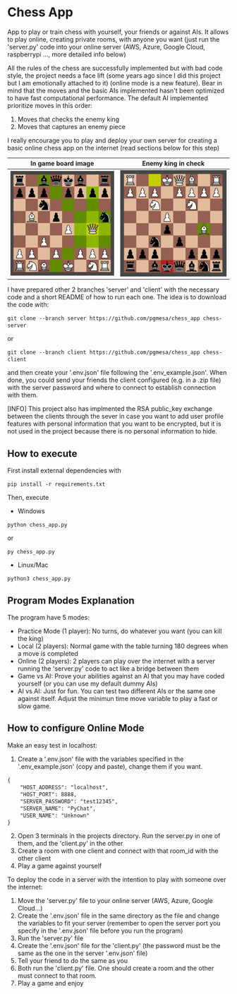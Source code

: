 # Chess App
App to play or train chess with yourself, your friends or against AIs. It allows to play online, creating private rooms, with anyone you want (just run the 'server.py' code into your online server (AWS, Azure, Google Cloud, raspberrypi ..., more detailed info below)

All the rules of the chess are successfully implemented but with bad code style, the project needs a face lift (some years ago since I did this project but I am emotionally attached to it) (online mode is a new feature). Bear in mind that the moves and the basic AIs implemented hasn't been optimized to have fast computational performance. The default AI implemented prioritize moves in this order:
1. Moves that checks the enemy king
2. Moves that captures an enemy piece

I really encourage you to play and deploy your own server for creating a basic online chess app on the internet (read sections below for this step)

In game board image      |  Enemy king in check
:-------------------------:|:-------------------------:
![Board Image](/assets/board-available-moves.png) | ![Check Image](/assets/check.png) 

I have prepared other 2 branches 'server' and 'client' with the necessary code and a short README of how to run each one. The idea is to download the code with:
```
git clone --branch server https://github.com/pgmesa/chess_app chess-server
```
or 
```
git clone --branch client https://github.com/pgmesa/chess_app chess-client
```
and then create your '.env.json' file following the '.env_example.json'. When done, you could send your friends the client configured (e.g. in a .zip file) with the server password and where to connect to establish connection with them. 

[INFO]
This project also has implmented the RSA public_key exchange between the clients through the sever in case you want to add user profile features with personal information that you want to be encrypted, but it is not used in the project because there is no personal information to hide. 
## How to execute
First install external dependencies with
```
pip install -r requirements.txt
```
Then, execute
- Windows
```
python chess_app.py
```
or
```
py chess_app.py
```
- Linux/Mac
```
python3 chess_app.py
```
## Program Modes Explanation
The program have 5 modes:
- Practice Mode (1 player): No turns, do whatever you want (you can kill the king)
- Local (2 players): Normal game with the table turning 180 degrees when a move is completed
- Online (2 players): 2 players can play over the internet with a server running the 'server.py' code to act like a bridge between them
- Game vs AI: Prove your abilities against an AI that you may have coded yourself (or you can use my default dummy AIs)
- AI vs AI: Just for fun. You can test two different AIs or the same one against itself. Adjust the minimun time move variable to play a fast or slow game.

## How to configure Online Mode
Make an easy test in localhost:
1. Create a '.env.json' file with the variables specified in the '.env_example.json' (copy and paste), change them if you want.
```
{
    "HOST_ADDRESS": "localhost",
    "HOST_PORT": 8888,
    "SERVER_PASSWORD": "test12345",
    "SERVER_NAME": "PyChat",
    "USER_NAME": "Unknown" 
}
```
2. Open 3 terminals in the projects directory. Run the server.py in one of them, and the 'client.py' in the other
3. Create a room with one client and connect with that room_id with the other client
4. Play a game against yourself

To deploy the code in a server with the intention to play with someone over the internet:
1. Move the 'server.py' file to your online server (AWS, Azure, Google Cloud...)
2. Create the '.env.json' file in the same directory as the file and change the variables to fit your server (remember to open the server port you specify in the '.env.json' file before you run the program)
3. Run the 'server.py' file
4. Create the '.env.json' file for the 'client.py' (the password must be the same as the one in the server '.env.json' file)
5. Tell your friend to do the same as you
5. Both run the 'client.py' file. One should create a room and the other must connect to that room.
6. Play a game and enjoy



